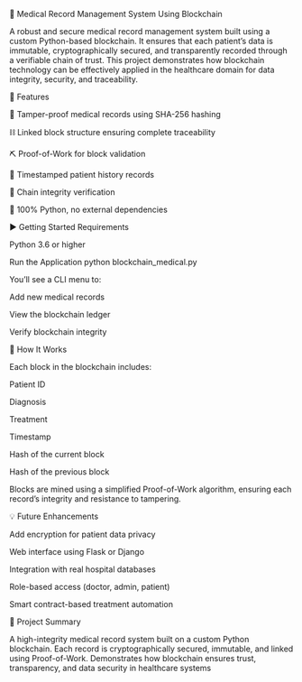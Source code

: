 🏥 Medical Record Management System Using Blockchain

A robust and secure medical record management system built using a custom Python-based blockchain. It ensures that each patient’s data is immutable, cryptographically secured, and transparently recorded through a verifiable chain of trust. This project demonstrates how blockchain technology can be effectively applied in the healthcare domain for data integrity, security, and traceability.


🚀 Features

🔐 Tamper-proof medical records using SHA-256 hashing

⛓️ Linked block structure ensuring complete traceability

⛏️ Proof-of-Work for block validation

📅 Timestamped patient history records

🧪 Chain integrity verification

🐍 100% Python, no external dependencies


▶️ Getting Started
Requirements

Python 3.6 or higher

Run the Application
python blockchain_medical.py


You’ll see a CLI menu to:

Add new medical records

View the blockchain ledger

Verify blockchain integrity


🧠 How It Works

Each block in the blockchain includes:

Patient ID

Diagnosis

Treatment

Timestamp

Hash of the current block

Hash of the previous block

Blocks are mined using a simplified Proof-of-Work algorithm, ensuring each record’s integrity and resistance to tampering.


💡 Future Enhancements

Add encryption for patient data privacy

Web interface using Flask or Django

Integration with real hospital databases

Role-based access (doctor, admin, patient)

Smart contract-based treatment automation


🧾 Project Summary

A high-integrity medical record system built on a custom Python blockchain. Each record is cryptographically secured, immutable, and linked using Proof-of-Work. Demonstrates how blockchain ensures trust, transparency, and data security in healthcare systems
